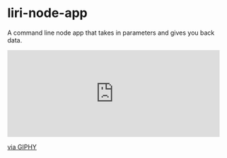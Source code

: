# liri-node-app
A command line node app that takes in parameters and gives you back data.

<iframe src="https://giphy.com/embed/WRnv9AMfC52Uf6psOq" width="480" height="196" frameBorder="0" class="giphy-embed" allowFullScreen></iframe><p><a href="https://giphy.com/gifs/WRnv9AMfC52Uf6psOq">via GIPHY</a></p>

